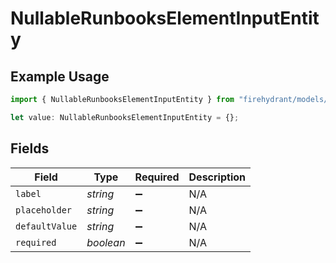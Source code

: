 # NullableRunbooksElementInputEntity

## Example Usage

```typescript
import { NullableRunbooksElementInputEntity } from "firehydrant/models/components";

let value: NullableRunbooksElementInputEntity = {};
```

## Fields

| Field              | Type               | Required           | Description        |
| ------------------ | ------------------ | ------------------ | ------------------ |
| `label`            | *string*           | :heavy_minus_sign: | N/A                |
| `placeholder`      | *string*           | :heavy_minus_sign: | N/A                |
| `defaultValue`     | *string*           | :heavy_minus_sign: | N/A                |
| `required`         | *boolean*          | :heavy_minus_sign: | N/A                |